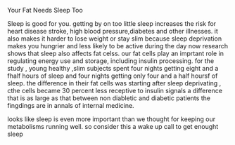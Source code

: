 Your Fat Needs Sleep Too

Sleep is good for you.
getting by on too little sleep increases the risk for heart disease stroke, high blood pressure,diabetes and other illnesses.
it also makes it harder to lose weight or stay slim because sleep deprivation makes you hungrier and less likely to be active during the day
now research shows that sleep also affects fat celss. 
our fat cells play an imprtant role in regulating energy use and storage, including insulin processing.
for the study , young healthy ,slim subjects spent four nights getting eight and a fhalf hours of sleep and four nights getting only four and a half hoursf  of sleep.
the difference in their fat cells was starting after sleep deprivating , cthe cells became 30 percent less receptive to insulin signals a difference that is as large as that between non diabletic and diabetic patients the fingdings are in annals of internal medicine.

looks like sleep is even more important than we thought for keeping our metabolisms running well. so consider this a wake up call
to get enought sleep
